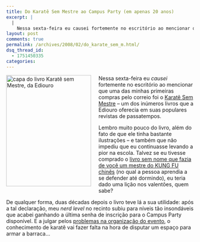 ```yaml
---
title: Do Karatê Sem Mestre ao Campus Party (em apenas 20 anos)
excerpt: |
  |
    Nessa sexta-feira eu causei fortemente no escritório ao mencionar que uma das minhas primeiras compras pelo correio foi o Karatê Sem Mestre - um dos inúmeros livros que a Ediouro oferecia em suas populares revistas de passatempos. Lembro muito pouco...
layout: post
comments: true
permalink: /archives/2008/02/do_karate_sem_m.html/
dsq_thread_id:
  - 1751450335
categories:
---
```

<span class="mt-enclosure mt-enclosure-image"><img title="capa do livro Karatê sem Mestre, da Ediouro" src="//chester.me/archives/img/karate_sem_mestre.jpg" width="228" height="300" class="mt-image-left" style="float: left; margin: 0 20px 20px 0;" /></span>Nessa sexta-feira eu *causei* fortemente no escritório ao mencionar que uma das minhas primeiras compras pelo correio foi o [Karatê Sem Mestre][1] &#8211; um dos inúmeros livros que a Ediouro oferecia em suas populares revistas de passatempos.

Lembro muito pouco do livro, além do fato de que ele tinha bastante ilustrações &#8211; e também que não impediu que eu continuasse levando a pior na escola. Talvez se eu tivesse comprado o [livro sem nome que fazia de você um mestre do KUNG FU chinês][2] (no qual a pessoa aprendia a se defender até dormindo), eu teria dado uma lição nos valentões, quem sabe?

De qualquer forma, duas décadas depois o livro teve lá a sua utilidade: após a tal declaração, meu *nerd level* no recinto subiu para níveis tão insondáveis que acabei ganhando a última senha de inscrição para o Campus Party disponível. E a julgar pelos [problemas na organização do evento][3], o conhecimento de karatê vai fazer falta na hora de disputar um espaço para armar a barraca&#8230;

 [1]: http://www.traca.com.br/seboslivrosusados.cgi?mod=LV72987&#038;origem=resultadodetalhada
 [2]: //chester.me/archives/2007/03/eu_faco_de_voce_1.html
 [3]: http://www.querominhabarraca.co.cc/
